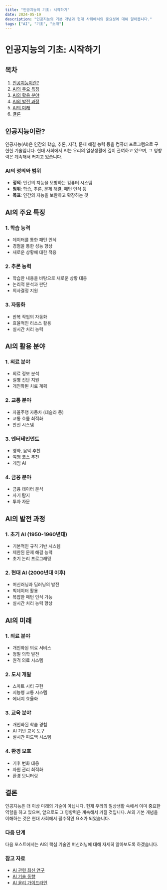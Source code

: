 ```yaml
---
title: "인공지능의 기초: 시작하기"
date: 2024-05-19
description: "인공지능의 기본 개념과 현대 사회에서의 중요성에 대해 알아봅니다."
tags: ["AI", "기초", "소개"]
---
```


# 인공지능의 기초: 시작하기

## 목차
1. [인공지능이란?](#인공지능이란)
2. [AI의 주요 특징](#ai의-주요-특징)
3. [AI의 활용 분야](#ai의-활용-분야)
4. [AI의 발전 과정](#ai의-발전-과정)
5. [AI의 미래](#ai의-미래)
6. [결론](#결론)

## 인공지능이란?

인공지능(AI)은 인간의 학습, 추론, 지각, 문제 해결 능력 등을 컴퓨터 프로그램으로 구현한 기술입니다. 현대 사회에서 AI는 우리의 일상생활에 깊이 관여하고 있으며, 그 영향력은 계속해서 커지고 있습니다.

### AI의 정의와 범위
- **정의**: 인간의 지능을 모방하는 컴퓨터 시스템
- **범위**: 학습, 추론, 문제 해결, 패턴 인식 등
- **목표**: 인간의 지능을 보완하고 확장하는 것

## AI의 주요 특징

### 1. 학습 능력
- 데이터를 통한 패턴 인식
- 경험을 통한 성능 향상
- 새로운 상황에 대한 적응

### 2. 추론 능력
- 학습한 내용을 바탕으로 새로운 상황 대응
- 논리적 분석과 판단
- 의사결정 지원

### 3. 자동화
- 반복 작업의 자동화
- 효율적인 리소스 활용
- 실시간 처리 능력

## AI의 활용 분야

### 1. 의료 분야
- 의료 정보 분석
- 질병 진단 지원
- 개인화된 치료 계획

### 2. 교통 분야
- 자율주행 자동차 (테슬라 등)
- 교통 흐름 최적화
- 안전 시스템

### 3. 엔터테인먼트
- 영화, 음악 추천
- 여행 코스 추천
- 게임 AI

### 4. 금융 분야
- 금융 데이터 분석
- 사기 탐지
- 투자 자문

## AI의 발전 과정

### 1. 초기 AI (1950-1960년대)
- 기본적인 규칙 기반 시스템
- 제한된 문제 해결 능력
- 초기 논리 프로그래밍

### 2. 현대 AI (2000년대 이후)
- 머신러닝과 딥러닝의 발전
- 빅데이터 활용
- 복잡한 패턴 인식 가능
- 실시간 처리 능력 향상

## AI의 미래

### 1. 의료 분야
- 개인화된 의료 서비스
- 정밀 의학 발전
- 원격 의료 시스템

### 2. 도시 개발
- 스마트 시티 구현
- 지능형 교통 시스템
- 에너지 효율화

### 3. 교육 분야
- 개인화된 학습 경험
- AI 기반 교육 도구
- 실시간 피드백 시스템

### 4. 환경 보호
- 기후 변화 대응
- 자원 관리 최적화
- 환경 모니터링

## 결론

인공지능은 더 이상 미래의 기술이 아닙니다. 현재 우리의 일상생활 속에서 이미 중요한 역할을 하고 있으며, 앞으로도 그 영향력은 계속해서 커질 것입니다. AI의 기본 개념을 이해하는 것은 현대 사회에서 필수적인 요소가 되었습니다.

### 다음 단계
다음 포스트에서는 AI의 핵심 기술인 머신러닝에 대해 자세히 알아보도록 하겠습니다.

### 참고 자료
- [AI 관련 최신 연구](https://example.com/ai-research)
- [AI 기술 동향](https://example.com/ai-trends)
- [AI 윤리 가이드라인](https://example.com/ai-ethics) 